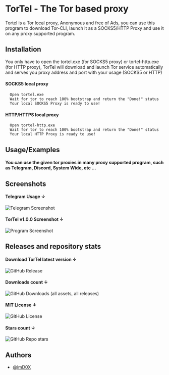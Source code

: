 
# TorTel - The Tor based proxy

Tortel is a Tor local proxy, Anonymous and free of Ads, you can use this program to download Tor-CLI, launch it as a SOCKS5/HTTP Proxy and use it on any proxy supported program.
## Installation

You only have to open the tortel.exe (for SOCKS5 proxy) or tortel-http.exe (for HTTP proxy), TorTel will download and launch Tor service automatically and serves you proxy address and port with your usage (SOCKS5 or HTTP)

#### SOCKS5 local proxy
```text
  Open tortel.exe
  Wait for tor to reach 100% bootstrap and return the "Done!" status
  Your local SOCKS5 Proxy is ready to use!
```
#### HTTP/HTTPS local proxy
```text
  Open tortel-http.exe
  Wait for tor to reach 100% bootstrap and return the "Done!" status
  Your local HTTP Proxy is ready to use!
```
## Usage/Examples

#### You can use the given tor proxies in many proxy supported program, such as Telegram, Discord, System Wide, etc ...



## Screenshots

#### Telegram Usage ↓
![Telegram Screenshot](https://i.postimg.cc/zGKDMkPp/image.png)

#### TorTel v1.0.0 Screenshot ↓
![Program Screenshot](https://i.postimg.cc/Jh7nkkPq/image.png)
## Releases and repository stats



#### Download TorTel latest version ↓
![GitHub Release](https://img.shields.io/github/v/release/imd0x/tortel)

#### Downloads count ↓
![GitHub Downloads (all assets, all releases)](https://img.shields.io/github/downloads/imd0x/tortel/total)


#### MIT License ↓
![GitHub License](https://img.shields.io/github/license/imd0x/tortel?style=flat&color=yellow)


#### Stars count ↓
![GitHub Repo stars](https://img.shields.io/github/stars/imd0x/tortel)




## Authors

- [@imD0X](https://www.github.com/imD0X)


